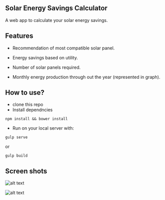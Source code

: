 ## Solar Energy Savings Calculator
A web app to calculate your solar energy savings.

## Features


- Recommendation of most compatible solar panel.
      
- Energy savings based on utility.
      
- Number of solar panels required.
      
- Monthly energy production through out the year (represented in graph).


## How to use?

- clone this repo
- Install dependncies

`npm install && bower install`

- Run on your local server with:

`gulp serve`

or

`gulp build`

## Screen shots

![alt text](https://camo.githubusercontent.com/baa5ed4f24f4965c732ae2df52eabbe25de460ac/68747470733a2f2f73332e616d617a6f6e6177732e636f6d2f736f6c61722d736176696e67732d63616c63756c61746f722f73637265656e73686f74732f73637265656e73686f74312e6a7067)


![alt text](https://camo.githubusercontent.com/b6af3a58593a429c277d0a4062430767dbc70461/68747470733a2f2f73332e616d617a6f6e6177732e636f6d2f736f6c61722d736176696e67732d63616c63756c61746f722f73637265656e73686f74732f73637265656e73686f74322e6a7067)


